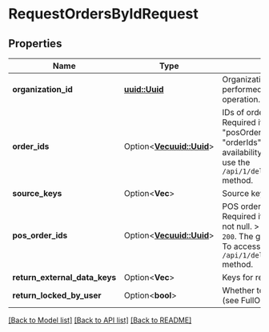 # RequestOrdersByIdRequest

## Properties

Name | Type | Description | Notes
------------ | ------------- | ------------- | -------------
**organization_id** | [**uuid::Uuid**](uuid::Uuid.md) | Organization ID for which an order search will be performed.                Can be obtained by `/api/1/organizations` operation. | 
**order_ids** | Option<[**Vec<uuid::Uuid>**](uuid::Uuid.md)> | IDs of orders information on which is required.                > Required if \"posOrderIds\" is null. Must be null if \"posOrderIds\" is not null.                > Maximum allowed \"orderIds\" to request - `200`.    The guaranteed order availability  is the last 7 days. To access earlier orders, use the `/api/1/deliveries/history/by_delivery_date_and_phone` method. | [optional]
**source_keys** | Option<**Vec<String>**> | Source keys. | [optional]
**pos_order_ids** | Option<[**Vec<uuid::Uuid>**](uuid::Uuid.md)> | POS order IDs information on which is required.                > Required if \"orderIds\" is null. Must be null if \"orderIds\" is not null.                > Maximum allowed \"posOrderIds\" to request - `200`.    The guaranteed order availability  is the last 7 days. To access earlier orders, use the `/api/1/deliveries/history/by_delivery_date_and_phone` method. | [optional]
**return_external_data_keys** | Option<**Vec<String>**> | Keys for retrun external data information. | [optional]
**return_locked_by_user** | Option<**bool**> | Whether to check and return LockedByUser property (see FullOrderUpdateRequestEmployeeId). | [optional]

[[Back to Model list]](../README.md#documentation-for-models) [[Back to API list]](../README.md#documentation-for-api-endpoints) [[Back to README]](../README.md)


